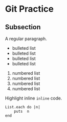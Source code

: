 # Git Practice

## Subsection

A regular paragraph.

* bulleted list
* bulleted list
* bulleted list
* bulleted list

1. numbered list
1. numbered list
1. numbered list
1. numbered list

Highlight inline `inline` code.

```
List.each do |n|
    puts  n
end
```
